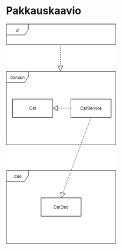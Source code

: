 # Pakkauskaavio

![alt text](https://github.com/sumuh/ot-harjoitustyo/blob/master/dokumentaatio/pakkauskaavio.jpg)
